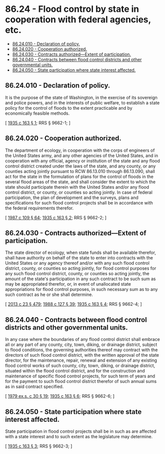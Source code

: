 # 86.24 - Flood control by state in cooperation with federal agencies, etc.
* [86.24.010 - Declaration of policy.](#8624010---declaration-of-policy)
* [86.24.020 - Cooperation authorized.](#8624020---cooperation-authorized)
* [86.24.030 - Contracts authorized—Extent of participation.](#8624030---contracts-authorizedextent-of-participation)
* [86.24.040 - Contracts between flood control districts and other governmental units.](#8624040---contracts-between-flood-control-districts-and-other-governmental-units)
* [86.24.050 - State participation where state interest affected.](#8624050---state-participation-where-state-interest-affected)
## 86.24.010 - Declaration of policy.
It is the purpose of the state of Washington, in the exercise of its sovereign and police powers, and in the interests of public welfare, to establish a state policy for the control of floods to the extent practicable and by economically feasible methods.

\[ [1935 c 163 § 1](http://leg.wa.gov/CodeReviser/documents/sessionlaw/1935c163.pdf?cite=1935%20c%20163%20§%201); RRS § 9662-1; \]

## 86.24.020 - Cooperation authorized.
The department of ecology, in cooperation with the corps of engineers of the United States army, and any other agencies of the United States, and in cooperation with any official, agency or institution of the state and any flood control district created under the laws of the state, and any county, or any counties acting jointly pursuant to RCW 86.13.010 through 86.13.090, shall act for the state in the formulation of plans for the control of floods in the several flood areas of the state, and shall consider the extent to which the state should participate therein with the United States and/or any flood control district, or county, or counties so acting jointly. In case of federal participation, the plan of development and the surveys, plans and specifications for such flood control projects shall be in accordance with the federal requirements therefor.

\[ [1987 c 109 § 64](http://leg.wa.gov/CodeReviser/documents/sessionlaw/1987c109.pdf?cite=1987%20c%20109%20§%2064); [1935 c 163 § 2](http://leg.wa.gov/CodeReviser/documents/sessionlaw/1935c163.pdf?cite=1935%20c%20163%20§%202); RRS § 9662-2; \]

## 86.24.030 - Contracts authorized—Extent of participation.
The state director of ecology, when state funds shall be available therefor, shall have authority on behalf of the state to enter into contracts with the United States or any agency thereof and/or with any such flood control district, county, or counties so acting jointly, for flood control purposes for any such flood control district, county, or counties so acting jointly, the amount of the state's participation in any such contract to be such sum as may be appropriated therefor, or, in event of unallocated state appropriations for flood control purposes, in such necessary sum as to any such contract as he or she shall determine.

\[ [2013 c 23 § 479](http://lawfilesext.leg.wa.gov/biennium/2013-14/Pdf/Bills/Session%20Laws/Senate/5077-S.SL.pdf?cite=2013%20c%2023%20§%20479); [1988 c 127 § 39](http://leg.wa.gov/CodeReviser/documents/sessionlaw/1988c127.pdf?cite=1988%20c%20127%20§%2039); [1935 c 163 § 4](http://leg.wa.gov/CodeReviser/documents/sessionlaw/1935c163.pdf?cite=1935%20c%20163%20§%204); RRS § 9662-4; \]

## 86.24.040 - Contracts between flood control districts and other governmental units.
In any case where the boundaries of any flood control district shall embrace all or any part of any county, city, town, diking, or drainage district, subject to flood conditions, the governing authorities thereof may contract with the directors of such flood control district, with the written approval of the state director, for the maintenance, repair, renewal and extension of any existing flood control works of such county, city, town, diking, or drainage district, situated within the flood control district, and for the construction and maintenance of specific flood control projects, for such term of years and for the payment to such flood control district therefor of such annual sums as in said contract specified.

\[ [1979 ex.s. c 30 § 19](http://leg.wa.gov/CodeReviser/documents/sessionlaw/1979ex1c30.pdf?cite=1979%20ex.s.%20c%2030%20§%2019); [1935 c 163 § 6](http://leg.wa.gov/CodeReviser/documents/sessionlaw/1935c163.pdf?cite=1935%20c%20163%20§%206); RRS § 9662-6; \]

## 86.24.050 - State participation where state interest affected.
State participation in flood control projects shall be in such as are affected with a state interest and to such extent as the legislature may determine.

\[ [1935 c 163 § 3](http://leg.wa.gov/CodeReviser/documents/sessionlaw/1935c163.pdf?cite=1935%20c%20163%20§%203); RRS § 9662-3; \]

